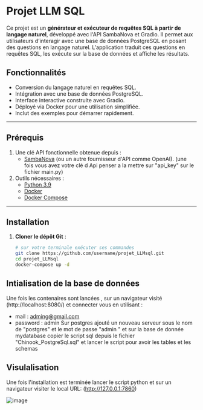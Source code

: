 # Projet LLM SQL

  Ce projet est un **générateur et exécuteur de requêtes SQL à partir de langage naturel**, développé avec l'API SambaNova et Gradio. Il permet aux utilisateurs d’interagir avec une base de données PostgreSQL en posant des questions en langage naturel. L'application traduit ces questions en requêtes SQL, les exécute sur la base de données et affiche les résultats.

## Fonctionnalités
- Conversion du langage naturel en requêtes SQL.
- Intégration avec une base de données PostgreSQL.
- Interface interactive construite avec Gradio.
- Déployé via Docker pour une utilisation simplifiée.
- Inclut des exemples pour démarrer rapidement.

---

## Prérequis
1. Une clé API fonctionnelle obtenue depuis :
   - [SambaNova](https://www.sambanova.ai/) (ou un autre fournisseur d'API comme OpenAI). (une fois vous avez votre clé d Api penser a la mettre sur "api_key" sur le  fichier main.py)
2. Outils nécessaires :
   - [Python 3.9](https://www.python.org/)
   - [Docker](https://www.docker.com/)
   - [Docker Compose](https://docs.docker.com/compose/)

---

## Installation

1. **Cloner le dépôt Git** :
   ```bash
   # sur votre terminale exécuter ses commandes
   git clone https://github.com/username/projet_LLMsql.git
   cd projet_LLMsql
   docker-compose up -d
   ```
## Intialisation de la base de données 
Une fois les contenaires sont lancées ,  sur un navigateur  visité (http://localhost:8080/) 
et connecter vous en utilisant : 
- mail : adming@gmail.com
- password : admin
Sur postgres  ajouté un nouveau serveur sous le nom de "postgres" et le mot de passe "admin "
et sur la base de donnée mydatabase  copier le script sql  depuis le fichier "Chinook_PostgreSql.sql"  et lancer le script pour avoir les tables et les schemas 

## Visulalisation 
  Une fois l'installation est terminée lancer le script python et sur un navigateur visiter le local URL:  (http://127.0.0.1:7860)

  ![image](https://github.com/user-attachments/assets/913d359b-3a6b-43af-a102-f7cc3d149ca3)




